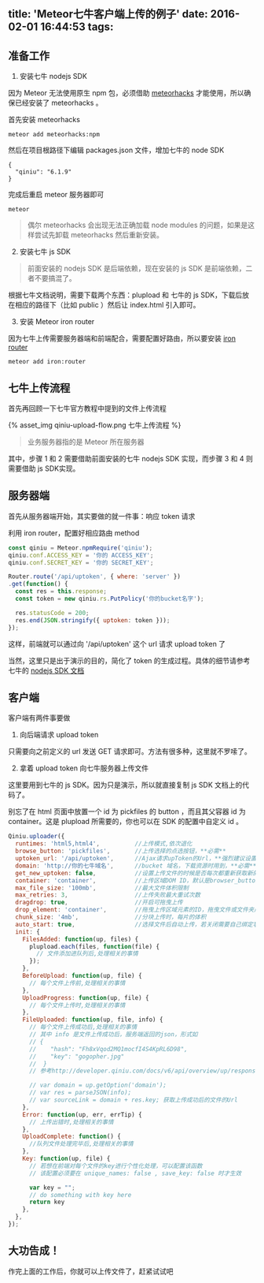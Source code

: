 title: 'Meteor七牛客户端上传的例子'
date: 2016-02-01 16:44:53
tags:
---

## 准备工作

1. 安装七牛 nodejs SDK

  因为 Meteor 无法使用原生 npm 包，必须借助 [meteorhacks](https://github.com/meteorhacks/npm) 才能使用，所以确保已经安装了 meteorhacks 。

  首先安装 meteorhacks

  `meteor add meteorhacks:npm`

  然后在项目根路径下编辑 packages.json 文件，增加七牛的 node SDK

  ```
  {
    "qiniu": "6.1.9"
  }
  ```

  完成后重启 meteor 服务器即可

  `meteor`

  > 偶尔 meteorhacks 会出现无法正确加载 node modules 的问题，如果是这样尝试先卸载 meteorhacks 然后重新安装。

2. 安装七牛 js SDK

  > 前面安装的 nodejs SDK 是后端依赖，现在安装的 js SDK 是前端依赖，二者不要搞混了。

  根据七牛文档说明，需要下载两个东西：plupload 和 七牛的 js SDK，下载后放在相应的路径下（比如 public ）然后让 index.html 引入即可。

3. 安装 Meteor iron router

  因为七牛上传需要服务器端和前端配合，需要配置好路由，所以要安装 [iron router](https://github.com/iron-meteor/iron-router)

  `meteor add iron:router`

## 七牛上传流程

首先再回顾一下七牛官方教程中提到的文件上传流程

{% asset_img qiniu-upload-flow.png 七牛上传流程 %}

> 业务服务器指的是 Meteor 所在服务器

其中，步骤 1 和 2 需要借助前面安装的七牛 nodejs SDK 实现，而步骤 3 和 4 则需要借助 js SDK实现。

## 服务器端

首先从服务器端开始，其实要做的就一件事：响应 token 请求

利用 iron router，配置好相应路由 method

```javascript
const qiniu = Meteor.npmRequire('qiniu');
qiniu.conf.ACCESS_KEY = '你的 ACCESS_KEY';
qiniu.conf.SECRET_KEY = '你的 SECRET_KEY';

Router.route('/api/uptoken', { where: 'server' })
.get(function() {
  const res = this.response;
  const token = new qiniu.rs.PutPolicy('你的bucket名字');

  res.statusCode = 200;
  res.end(JSON.stringify({ uptoken: token }));
});
```

这样，前端就可以通过向 '/api/uptoken' 这个 url 请求 upload token 了

当然，这里只是出于演示的目的，简化了 token 的生成过程。具体的细节请参考七牛的 [nodejs SDK 文档](http://developer.qiniu.com/docs/v6/sdk/nodejs-sdk.html)

## 客户端

客户端有两件事要做

1. 向后端请求 upload token

  只需要向之前定义的 url 发送 GET 请求即可。方法有很多种，这里就不罗嗦了。

2. 拿着 upload token 向七牛服务器上传文件

  这里要用到七牛的 js SDK。因为只是演示，所以就直接复制 js SDK 文档上的代码了。

  别忘了在 html 页面中放置一个 id 为 pickfiles 的 button ，而且其父容器 id 为 container。这是 plupload 所需要的，你也可以在 SDK 的配置中自定义 id 。

```javascript
Qiniu.uploader({
  runtimes: 'html5,html4',          //上传模式,依次退化
  browse_button: 'pickfiles',       //上传选择的点选按钮，**必需**
  uptoken_url: '/api/uptoken',      //Ajax请求upToken的Url，**强烈建议设置**（服务端提供）
  domain: 'http://你的七牛域名',      //bucket 域名，下载资源时用到，**必需**
  get_new_uptoken: false,           //设置上传文件的时候是否每次都重新获取新的token
  container: 'container',           //上传区域DOM ID，默认是browser_button的父元素，
  max_file_size: '100mb',           //最大文件体积限制
  max_retries: 3,                   //上传失败最大重试次数
  dragdrop: true,                   //开启可拖曳上传
  drop_element: 'container',        //拖曳上传区域元素的ID，拖曳文件或文件夹后可触发上传
  chunk_size: '4mb',                //分块上传时，每片的体积
  auto_start: true,                 //选择文件后自动上传，若关闭需要自己绑定事件触发上传,
  init: {
    FilesAdded: function(up, files) {
      plupload.each(files, function(file) {
        // 文件添加进队列后,处理相关的事情
      });
    },
    BeforeUpload: function(up, file) {
      // 每个文件上传前,处理相关的事情
    },
    UploadProgress: function(up, file) {
      // 每个文件上传时,处理相关的事情
    },
    FileUploaded: function(up, file, info) {
      // 每个文件上传成功后,处理相关的事情
      // 其中 info 是文件上传成功后，服务端返回的json，形式如
      // {
      //    "hash": "Fh8xVqod2MQ1mocfI4S4KpRL6D98",
      //    "key": "gogopher.jpg"
      //  }
      // 参考http://developer.qiniu.com/docs/v6/api/overview/up/response/simple-response.html

      // var domain = up.getOption('domain');
      // var res = parseJSON(info);
      // var sourceLink = domain + res.key; 获取上传成功后的文件的Url
    },
    Error: function(up, err, errTip) {
      // 上传出错时,处理相关的事情
    },
    UploadComplete: function() {
      //队列文件处理完毕后,处理相关的事情
    },
    Key: function(up, file) {
      // 若想在前端对每个文件的key进行个性化处理，可以配置该函数
      // 该配置必须要在 unique_names: false , save_key: false 时才生效

      var key = "";
      // do something with key here
      return key
    },
  },
});
```

## 大功告成！

作完上面的工作后，你就可以上传文件了，赶紧试试吧
